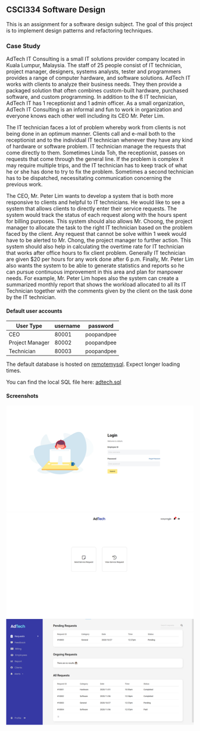 ## CSCI334 Software Design
This is an assignment for a software design subject. The goal of this project is to implement design patterns and refactoring techniques.

### Case Study
AdTech IT Consulting is a small IT solutions provider company located in Kuala Lumpur, Malaysia. The staff of 25 people consist of IT technician, project manager, designers, systems analysts, tester and programmers provides a range of computer hardware, and software solutions. AdTech IT works with clients to analyze their business needs. They then provide a packaged solution that often combines custom-built hardware, purchased software, and custom programming. In addition to the 6 IT technician, AdTech IT has 1 receptionist and 1 admin officer. As a small organization, AdTech IT Consulting is an informal and fun to work in organization and everyone knows each other well including its CEO Mr. Peter Lim.

The IT technician faces a lot of problem whereby work from clients is not being done in an optimum manner. Clients call and e-mail both to the receptionist and to the  individual IT technician whenever they have any kind of hardware or software problem. IT technician manage the requests that come directly to them. Sometimes Linda Toh, the receptionist, passes on requests that come through the general line. If the problem is complex it may require multiple trips, and the IT technician has to keep track of what he or she has done to try to fix the problem. Sometimes a second technician has to be dispatched, necessitating communication concerning the previous work. 

The CEO, Mr. Peter Lim wants to develop a system that is both more responsive to clients and helpful to IT technicians. He would like to see a system that allows clients to directly enter their service requests. The system would track the status of each request along with the hours spent for billing purposes. This system should also allows Mr. Choong, the project manager to allocate the task to the right IT technician based on the problem faced by the client. Any request that cannot be solve within 1 week would have to be alerted to Mr. Chong, the project manager to further action. This system should also help in calculating the overtime rate for IT technician that works after office hours to fix client problem. Generally IT technician are given $20 per hours for any work done after 6 p.m. Finally, Mr. Peter Lim also wants the system to be able to generate statistics and reports so he can pursue continuous improvement in this area and plan for manpower needs. For example, Mr. Peter Lim hopes also the system can create a summarized monthly report that shows the workload allocated to all its IT Technician together with the comments given by the client on the task done by the IT technician. 

#### Default user accounts
| User Type | username | password |
| ------ | ------ | ------ |
| CEO | 80001 | poopandpee |
| Project Manager | 80002 | poopandpee |
| Technician | 80003 | poopandpee |

The default database is hosted on [remotemysql](https://remotemysql.com/). Expect longer loading times.

You can find the local SQL file here: [adtech.sql](https://github.com/sooyongjie/adtech/blob/main/adtech.sql)

#### Screenshots
![Login](https://raw.githubusercontent.com/sooyongjie/adtech/main/screenshots/login.png)
![Client Dashboard](https://raw.githubusercontent.com/sooyongjie/adtech/main/screenshots/client_dashboard.png "Client Dashboard")
![Admin Dashboard](https://raw.githubusercontent.com/sooyongjie/adtech/main/screenshots/admin_dashboard.png "Admin Dashboard")
